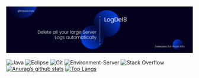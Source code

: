 ![banner](https://raw.githubusercontent.com/PokeMichele/LogDel8/main/readme-banner.png)

![Java](https://img.shields.io/badge/java-%23ED8B00.svg?style=for-the-badge&logo=java&logoColor=white)
![Eclipse](https://img.shields.io/badge/Eclipse-FE7A16.svg?style=for-the-badge&logo=Eclipse&logoColor=white)
![Git](https://img.shields.io/badge/git-%23F05033.svg?style=for-the-badge&logo=git&logoColor=white)
![Environment-Server](https://img.shields.io/badge/environment-server-orangered?style=flat-square)
![Stack Overflow](https://img.shields.io/badge/-Stackoverflow-FE7A16?style=for-the-badge&logo=stack-overflow&logoColor=white)
[![Anurag’s github stats](https://github-readme-stats.vercel.app/api?username=PokeMichele)](https://github.com/PokeMichele)
[![Top Langs](https://github-readme-stats.vercel.app/api/top-langs/?username=PokeMichele&layout=compact)](https://github.com/PokeMichele)
